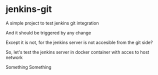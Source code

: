 # jenkins-git

A simple project to test jenkins git integration

And it should be triggered by any change

Except it is not, for the jenkins server is not accesible from the git side?

So, let's test the jenkins server in docker container with acces to host network

Something Something
